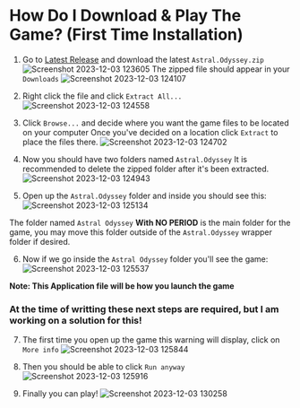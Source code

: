 # How Do I Download & Play The Game? (First Time Installation)

1. Go to [Latest Release](https://github.com/Galondor/AstralOdyssey/releases/latest) and download the latest `Astral.Odyssey.zip`
![Screenshot 2023-12-03 123605](https://github.com/Galondor/AstralOdyssey/assets/103967053/cfff6df8-5d0c-4431-9c97-df2c30bc152d)
The zipped file should appear in your `Downloads`
![Screenshot 2023-12-03 124107](https://github.com/Galondor/AstralOdyssey/assets/103967053/eeb14863-2b55-4d5d-a4de-975c10f75366)

2. Right click the file and click `Extract All...`
![Screenshot 2023-12-03 124558](https://github.com/Galondor/AstralOdyssey/assets/103967053/d531151f-4d5a-4ee6-8982-58332ccd6427)

3. Click `Browse...` and decide where you want the game files to be located on your computer
Once you've decided on a location click `Extract` to place the files there.
![Screenshot 2023-12-03 124702](https://github.com/Galondor/AstralOdyssey/assets/103967053/4204548b-2313-47f3-98df-994932014709)

4. Now you should have two folders named `Astral.Odyssey` It is recommended to delete the zipped folder after it's been extracted.
![Screenshot 2023-12-03 124943](https://github.com/Galondor/AstralOdyssey/assets/103967053/6c102146-85f4-4ae3-8d81-69cb830afd3e)

5. Open up the `Astral.Odyssey` folder and inside you should see this:
![Screenshot 2023-12-03 125134](https://github.com/Galondor/AstralOdyssey/assets/103967053/b1ba30cf-2c42-4f9a-b03e-ae8f62b3eb50)

The folder named `Astral Odyssey` **With NO PERIOD** is the main folder for the game, you may move this folder outside of the `Astral.Odyssey` wrapper folder if desired.

6. Now if we go inside the `Astral Odyssey` folder you'll see the game:
![Screenshot 2023-12-03 125537](https://github.com/Galondor/AstralOdyssey/assets/103967053/8ec8d20c-793d-4b7b-b266-5d79b860ffde)

**Note: This Application file will be how you launch the game**

### At the time of writting these next steps are required, but I am working on a solution for this!
7. The first time you open up the game this warning will display, click on `More info`
![Screenshot 2023-12-03 125844](https://github.com/Galondor/AstralOdyssey/assets/103967053/0d1931b2-588f-4ed6-ab6a-9abd28602e66)

8. Then you should be able to click `Run anyway`
![Screenshot 2023-12-03 125916](https://github.com/Galondor/AstralOdyssey/assets/103967053/502eb61d-25a5-4d13-910d-73a20718cfc2)

9. Finally you can play!
![Screenshot 2023-12-03 130258](https://github.com/Galondor/AstralOdyssey/assets/103967053/e3f59061-1ce6-43a0-ba5b-3071503346d4)
